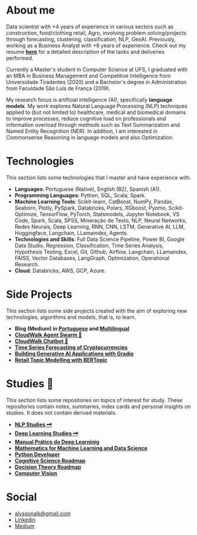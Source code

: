 # About me
Data scientist with +4 years of experience in various sectors such as construction, food/clothing retail, Agro, involving problem solving/projects through forecasting, clustering, classification, NLP, GenAI. Previously, working as a Business Analyst with +6 years of experience. Check out my resume [**here**](https://github.com/k3ybladewielder/k3ybladewielder/blob/main/cv_alysson_ds_researcher.pdf) for a detailed description of the tasks and deliveries performed. 

Currently a Master's student in Computer Science at UFS, I graduated with an MBA in Business Management and Competitive Intelligence from Universidade Tiradentes (2020) and a Bachelor's degree in Administration from Faculdade São Luís de França (2019).

My research focus is artificial intelligence (AI), specifically **language models**. My work explores Natural Language Processing (NLP) techniques applied to (but not limited to) healthcare, medical and biomedical domains to improve processes, reduce cognitive load on professionals and information overload through methods such as Text Summarization and Named Entity Recognition (NER). In addition, I am interested in Commonsense Reasoning in language models and also Optimization.

# Technologies
This section lists some technologies that I master and have experience with.
- **Languages**: Portuguese (Native), English (B2), Spanish (A1).
- **Programming Languages**: Python, SQL, Scala, Spark.
- **Machine Learning Tools**: Scikit-learn, CatBoost, NumPy, Pandas, Seaborn, Plotly, PySpark, Databricks, Polars, XGboost, Pyomo, Scikit-Optimize, TensorFlow, PyTorch, Statsmodels, Jupyter Notebook, VS Code, Spark, Scala, SPSS, Mineração de Texto, NLP, Neural Networks, Redes Neurais, Deep Learning, RNN, CNN, LSTM, Generative AI, LLM, Huggingface, Langchain, LLamaindex, Agents.
- **Technologies and Skills**: Full Data Science Pipeline, Power BI, Google Data Studio, Regression, Classification, Time Series Analysis, Hypothesis Testing, Excel, Git, Github, Airflow, Langchain, LLamaindex, FAISS, Vector Databases, LangGraph, Optimization, Operational Research.
- **Cloud**: Databricks, AWS, GCP, Azure.

# Side Projects
This section lists some side projects created with the aim of exploring new technologies, algorithms and models, that is, to learn.

* **Blog (Medium) in [Portuguese](https://k3ybladewielder.medium.com/p-c4852466afbb) and [Multilingual](https://k3ybladewielder.medium.com/p-6300edb866e7)**
* [**CloudWalk Agent Swarm 🐝**](https://github.com/k3ybladewielder/cloudwalk_swarm)
* [**CloudWalk Chatbot 💬**](https://github.com/k3ybladewielder/cloudwalk_chatbot)
* [**Time Series Forecasting of Cryptocurrencies**](https://github.com/k3ybladewielder/crypto_forecast)
* [**Building Generative AI Applications with Gradio**](https://github.com/k3ybladewielder/gen_apps)
* [**Retail Topic Modelling with BERTopic**](https://github.com/k3ybladewielder/retail_trend_detector)


# **Studies** 🧠
This section lists some repositories on topics of interest for study. These repositories contain notes, summaries, index cards and personal insights on studies. It does not contain derived materials.

* [**NLP Studies 🗝️**](https://github.com/k3ybladewielder/nlp)
* [**Deep Learning Studies 🗝️**](https://github.com/k3ybladewielder/deep_learning)
* [**Manual Prático do Deep Learninig**](https://github.com/k3ybladewielder/mpdl)
* [**Mathematics for Machine Learning and Data Science**](https://github.com/k3ybladewielder/math_for_ml_ds)
* [**Python Developer**](https://github.com/k3ybladewielder/python-developer)
* [**Cognitive Science Roadmap**](https://github.com/k3ybladewielder/cognitive_science/)
* [**Decision Theory Roadmap**](https://github.com/k3ybladewielder/decision_theory)
* [**Computer Vision**](https://github.com/k3ybladewielder/computer_vision)

# Social
- alyssonalk@gmail.com
- [Linkedin](https://www.linkedin.com/in/guimaraesalysson/)
- [Medium](https://medium.com/@k3ybladewielder)
